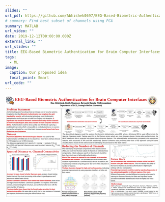 ```yaml
---
slides: ""
url_pdf: https://github.com/Abhishek0697/EEG-Based-Biometric-Authentication-for-Brain-Computer-Interfaces-/blob/master/Biometric_Authentication_using_EEG_Report.pdf
# summary: Find best subset of channels using PCA
summary: MATLAB
url_video: ""
date: 2019-12-12T00:00:00.000Z
external_link: ""
url_slides: ""
title: EEG-Based Biometric Authentication for Brain Computer Interfaces
tags:
  - ML
image:
  caption: Our proposed idea
  focal_point: Smart
url_code: ""
---
```

![](Poster.png)
